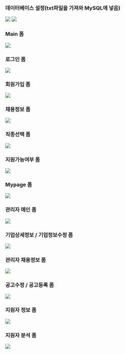 ### 데이터베이스 설정(txt파일을 가져와 MySQL에 넣음)
<img src="https://user-images.githubusercontent.com/82877211/157392464-a5466ce8-680e-467b-9531-6f0afa7bf94e.png" />
<img src="https://user-images.githubusercontent.com/82877211/157392593-86454717-1336-4906-a448-9bfd0a02d584.png" />

### Main 폼
<img src="https://user-images.githubusercontent.com/82877211/157392953-2f76873f-3faa-44a8-98e7-cf0556eb0076.png" />

### 로그인 폼
<img src="https://user-images.githubusercontent.com/82877211/157393113-f613fe89-1ad9-4e59-b664-62ab12eae4b6.png" />

### 회원가입 폼
<img src="https://user-images.githubusercontent.com/82877211/157393191-f9139918-7ab9-460a-b6c2-c890d86382fd.png" />

### 채용정보 폼
<img src="https://user-images.githubusercontent.com/82877211/157393292-e30c9484-8fb8-4126-b4e1-428c9a192e25.png" />

### 직종선택 폼
<img src="https://user-images.githubusercontent.com/82877211/157393481-d62872f2-d415-4c0f-ab2c-f00da8e2374c.png" />

### 지원가능여부 폼
<img src="https://user-images.githubusercontent.com/82877211/157393542-4c736efe-9bf4-447b-8ca6-e4c98c3a321c.png" />

### Mypage 폼
<img src="https://user-images.githubusercontent.com/82877211/157393600-cc7ef4b2-f53b-4b7b-a7e4-632fd3c8a357.png" />

### 관리자 메인 폼
<img src="https://user-images.githubusercontent.com/82877211/157393645-cc76682c-57f2-4831-abe2-8d8e45c63c0e.png" />

### 기업상세정보 / 기업정보수정 폼
<img src="https://user-images.githubusercontent.com/82877211/157393724-329056e7-2084-422d-9373-eef2b4ac0a4d.png" />

### 관리자 채용정보 폼
<img src="https://user-images.githubusercontent.com/82877211/157393764-6feb4722-cb1f-486c-b4f8-246d4ec73832.png" />

### 공고수정 / 공고등록 폼
<img src="https://user-images.githubusercontent.com/82877211/157393797-b5bb2c30-ab0d-4db6-9532-8b6107bdf31f.png" />

### 지원자 정보 폼
<img src="https://user-images.githubusercontent.com/82877211/157393826-baa804f2-8b6e-4d25-b353-76bfe29fbf4c.png" />

### 지원자 분석 폼
<img src="https://user-images.githubusercontent.com/82877211/157393871-d1f98358-91a8-45b2-becc-618939500ab1.png" />
